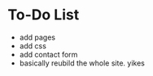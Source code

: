 # To-Do List

-   add pages
-   add css
-   add contact form
-   basically reubild the whole site. yikes
